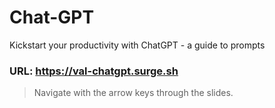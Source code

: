 # Chat-GPT

Kickstart your productivity with ChatGPT - a guide to prompts

### URL: https://val-chatgpt.surge.sh

> Navigate with the arrow keys through the slides.
